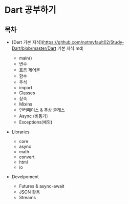 # Dart 공부하기

## 목차

* [Dart 기본 지식](https://github.com/notmyfault02/Study-Dart/blob/master/Dart 기본 지식.md)

  * main()
  * 변수
  * 흐름 제어문
  * 함수
  * 주석
  * import
  * Classes
  * 상속
  * Mixins
  * 인터페이스 & 추상 클래스
  * Async (비동기)
  * Exceptions(예외)

  

* Libraries

  * core
  * async
  * math
  * convert
  * html
  * io

  

* Develpoment

  * Futures & async-await
  * JSON 활용
  * Streams
